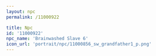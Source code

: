 ```yaml
---
layout: npc
permalink: /11000922

title: Npc
id: '11000922'
npc_name: 'Brainwashed Slave 6'
icon_url: 'portrait/npc/11000856_sw_grandfather1_p.png'
---
```

